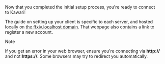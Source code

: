 Now that you completed the initial setup process, you're ready to connect to Kawari!

The guide on setting up your client is specific to each server, and hosted locally on [the ffxiv.localhost domain](http://ffxiv.localhost/setup). That webpage also contains a link to register a new account.

> [!NOTE]
> If you get an error in your web browser, ensure you're connecting via **http://** and not **https://**. Some browsers may try to redirect you automatically.
